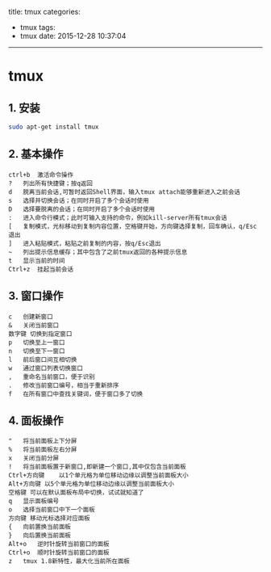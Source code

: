 title: tmux
categories:
  - tmux
tags:
  - tmux
date: 2015-12-28 10:37:04
---

# tmux

## 1. 安装
```bash
sudo apt-get install tmux
```
## 2. 基本操作
```
ctrl+b  激活命令操作
?	列出所有快捷键；按q返回
d	脱离当前会话,可暂时返回Shell界面，输入tmux attach能够重新进入之前会话
s	选择并切换会话；在同时开启了多个会话时使用
D	选择要脱离的会话；在同时开启了多个会话时使用
:	进入命令行模式；此时可输入支持的命令，例如kill-server所有tmux会话
[	复制模式，光标移动到复制内容位置，空格键开始，方向键选择复制，回车确认，q/Esc退出
]	进入粘贴模式，粘贴之前复制的内容，按q/Esc退出
~	列出提示信息缓存；其中包含了之前tmux返回的各种提示信息
t	显示当前的时间
Ctrl+z	挂起当前会话
```
## 3. 窗口操作
```
c	创建新窗口
&	关闭当前窗口
数字键	切换到指定窗口
p	切换至上一窗口
n	切换至下一窗口
l	前后窗口间互相切换
w	通过窗口列表切换窗口
,	重命名当前窗口，便于识别
.	修改当前窗口编号，相当于重新排序
f	在所有窗口中查找关键词，便于窗口多了切换
```
## 4. 面板操作
```
"	将当前面板上下分屏
%	将当前面板左右分屏
x	关闭当前分屏
!	将当前面板置于新窗口,即新建一个窗口,其中仅包含当前面板
Ctrl+方向键	以1个单元格为单位移动边缘以调整当前面板大小
Alt+方向键	以5个单元格为单位移动边缘以调整当前面板大小
空格键	可以在默认面板布局中切换，试试就知道了
q	显示面板编号
o	选择当前窗口中下一个面板
方向键	移动光标选择对应面板
{	向前置换当前面板
}	向后置换当前面板
Alt+o	逆时针旋转当前窗口的面板
Ctrl+o	顺时针旋转当前窗口的面板
z	tmux 1.8新特性，最大化当前所在面板
```